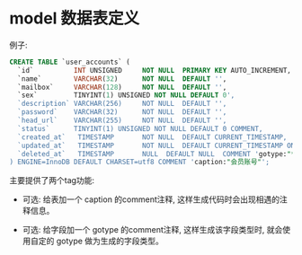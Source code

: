 model 数据表定义
===

例子:

````sql
CREATE TABLE `user_accounts` (
  `id`          INT UNSIGNED     NOT NULL  PRIMARY KEY AUTO_INCREMENT,
  `name`        VARCHAR(32)      NOT NULL  DEFAULT '',
  `mailbox`     VARCHAR(128)     NOT NULL  DEFAULT '',
  `sex`         TINYINT(1) UNSIGNED NOT NULL DEFAULT 0',
  `description` VARCHAR(256)     NOT NULL  DEFAULT '',
  `password`    VARCHAR(32)      NOT NULL  DEFAULT '',
  `head_url`    VARCHAR(255)     NOT NULL  DEFAULT '',
  `status`      TINYINT(1) UNSIGNED NOT NULL DEFAULT 0 COMMENT,
  `created_at`   TIMESTAMP       NOT NULL  DEFAULT CURRENT_TIMESTAMP,
  `updated_at`   TIMESTAMP       NOT NULL  DEFAULT CURRENT_TIMESTAMP ON UPDATE CURRENT_TIMESTAMP,
  `deleted_at`   TIMESTAMP       NULL  DEFAULT NULL  COMMENT 'gotype:"*time.Time"'
) ENGINE=InnoDB DEFAULT CHARSET=utf8 COMMENT 'caption:"会员账号"';

````

主要提供了两个tag功能:

- 	可选:	给表加一个 caption 的comment注释, 这样生成代码时会出现相遇的注释信息。

- 	可选:	给字段加一个 gotype 的comment注释, 这样生成该字段类型时, 就会使用自定的 gotype 做为生成的字段类型。

